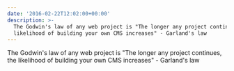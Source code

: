 ```yaml
---
date: '2016-02-22T12:02:00+00:00'
description: >-
  The Godwin's law of any web project is "The longer any project continues, the
  likelihood of building your own CMS increases" - Garland's law
---
```

The Godwin's law of any web project is "The longer any project continues, the likelihood of building your own CMS increases" - Garland's law
